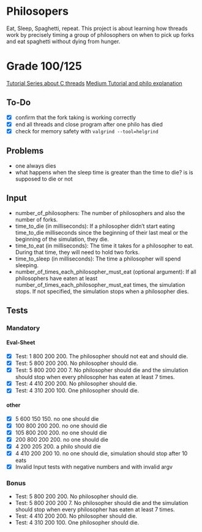 # Philosopers
Eat, Sleep, Spaghetti, repeat. This project is about learning how threads work by precisely timing a group of philosophers on when to pick up forks and eat spaghetti without dying from hunger. 

# Grade 100/125

[Tutorial Series about C threads](https://www.youtube.com/watch?v=d9s_d28yJq0&list=PLfqABt5AS4FmuQf70psXrsMLEDQXNkLq2)
[Medium Tutorial and philo explanation](https://medium.com/@ruinadd/philosophers-42-guide-the-dining-philosophers-problem-893a24bc0fe2)

## To-Do
- [x] confirm that the fork taking is working correctly
- [x] end all threads and close program after one philo has died
- [x] check for memory safety with `valgrind --tool=helgrind`

## Problems
- one always dies
- what happens when the sleep time is greater than the time to die? is is supposed to die or not

## Input
- number_of_philosophers: The number of philosophers and also the number of forks.
- time_to_die (in milliseconds): If a philosopher didn’t start eating time_to_die milliseconds since the beginning of their last meal or the beginning of the simulation, they die.
- time_to_eat (in milliseconds): The time it takes for a philosopher to eat. During that time, they will need to hold two forks.
- time_to_sleep (in milliseconds): The time a philosopher will spend sleeping.
- number_of_times_each_philosopher_must_eat (optional argument): If all philosophers have eaten at least number_of_times_each_philosopher_must_eat times, the simulation stops. If not specified, the simulation stops when a philosopher dies.

## Tests
### Mandatory
#### Eval-Sheet
- [x] Test: 1 800 200 200. The philosopher should not eat and should die.
- [x] Test: 5 800 200 200. No philosopher should die.
- [x] Test: 5 800 200 200 7. No philosopher should die and the simulation should stop when every philosopher has eaten at least 7 times.
- [x] Test: 4 410 200 200. No philosopher should die.
- [x] Test: 4 310 200 100. One philosopher should die.

#### other
- [x] 5 600 150 150. no one should die
- [x] 100 800 200 200. no one should die
- [x] 105 800 200 200. no one should die
- [x] 200 800 200 200. no one should die
- [x] 4 200 205 200. a philo should die
- [x] 4 410 200 200 10. no one should die, simulation should stop after 10 eats
- [x] Invalid Input tests with negative numbers and with invalid argv

### Bonus
- Test: 5 800 200 200. No philosopher should die.
- Test: 5 800 200 200 7. No philosopher should die and the simulation should stop when every philosopher has eaten at least 7 times.
- Test: 4 410 200 200. No philosopher should die.
- Test: 4 310 200 100. One philosopher should die.
